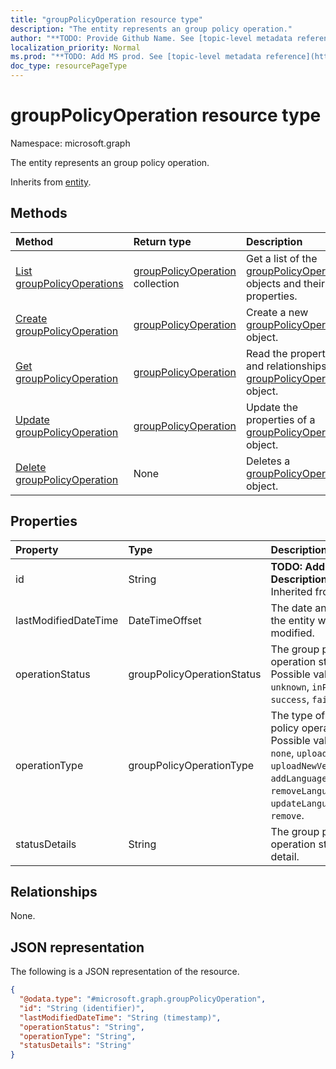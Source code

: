 ```yaml
---
title: "groupPolicyOperation resource type"
description: "The entity represents an group policy operation."
author: "**TODO: Provide Github Name. See [topic-level metadata reference](https://msgo.azurewebsites.net/add/document/guidelines/metadata.html#topic-level-metadata)**"
localization_priority: Normal
ms.prod: "**TODO: Add MS prod. See [topic-level metadata reference](https://msgo.azurewebsites.net/add/document/guidelines/metadata.html#topic-level-metadata)**"
doc_type: resourcePageType
---
```


# groupPolicyOperation resource type

Namespace: microsoft.graph



The entity represents an group policy operation.


Inherits from [entity](../resources/entity.md).

## Methods
|Method|Return type|Description|
|:---|:---|:---|
|[List groupPolicyOperations](../api/grouppolicyoperation-list.md)|[groupPolicyOperation](../resources/grouppolicyoperation.md) collection|Get a list of the [groupPolicyOperation](../resources/grouppolicyoperation.md) objects and their properties.|
|[Create groupPolicyOperation](../api/grouppolicyoperation-create.md)|[groupPolicyOperation](../resources/grouppolicyoperation.md)|Create a new [groupPolicyOperation](../resources/grouppolicyoperation.md) object.|
|[Get groupPolicyOperation](../api/grouppolicyoperation-get.md)|[groupPolicyOperation](../resources/grouppolicyoperation.md)|Read the properties and relationships of a [groupPolicyOperation](../resources/grouppolicyoperation.md) object.|
|[Update groupPolicyOperation](../api/grouppolicyoperation-update.md)|[groupPolicyOperation](../resources/grouppolicyoperation.md)|Update the properties of a [groupPolicyOperation](../resources/grouppolicyoperation.md) object.|
|[Delete groupPolicyOperation](../api/grouppolicyoperation-delete.md)|None|Deletes a [groupPolicyOperation](../resources/grouppolicyoperation.md) object.|

## Properties
|Property|Type|Description|
|:---|:---|:---|
|id|String|**TODO: Add Description** Inherited from [entity](../resources/entity.md)|
|lastModifiedDateTime|DateTimeOffset|The date and time the entity was last modified.|
|operationStatus|groupPolicyOperationStatus|The group policy operation status. Possible values are: `unknown`, `inProgress`, `success`, `failed`.|
|operationType|groupPolicyOperationType|The type of group policy operation. Possible values are: `none`, `upload`, `uploadNewVersion`, `addLanguageFiles`, `removeLanguageFiles`, `updateLanguageFiles`, `remove`.|
|statusDetails|String|The group policy operation status detail.|

## Relationships
None.

## JSON representation
The following is a JSON representation of the resource.
<!-- {
  "blockType": "resource",
  "keyProperty": "id",
  "@odata.type": "microsoft.graph.groupPolicyOperation",
  "baseType": "microsoft.graph.entity",
  "openType": false
}
-->
``` json
{
  "@odata.type": "#microsoft.graph.groupPolicyOperation",
  "id": "String (identifier)",
  "lastModifiedDateTime": "String (timestamp)",
  "operationStatus": "String",
  "operationType": "String",
  "statusDetails": "String"
}
```

